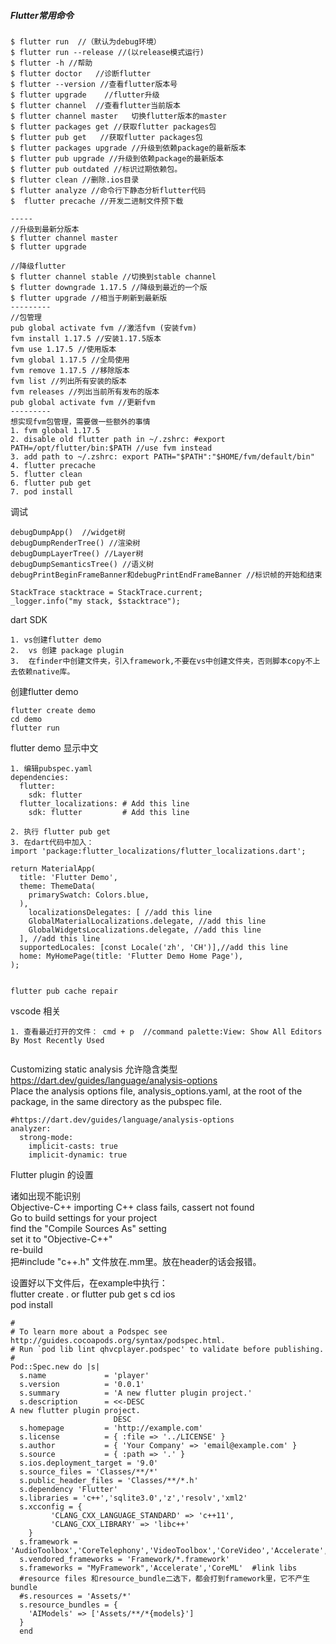 ##### Flutter常用命令


```
$ flutter run  //（默认为debug环境）
$ flutter run --release //(以release模式运行)
$ flutter -h //帮助
$ flutter doctor   //诊断flutter
$ flutter --version //查看flutter版本号
$ flutter upgrade    //flutter升级
$ flutter channel  //查看flutter当前版本
$ flutter channel master   切换flutter版本的master
$ flutter packages get //获取flutter packages包
$ flutter pub get   //获取flutter packages包
$ flutter packages upgrade //升级到依赖package的最新版本
$ flutter pub upgrade //升级到依赖package的最新版本
$ flutter pub outdated //标识过期依赖包。
$ flutter clean //删除.ios目录 
$ flutter analyze //命令行下静态分析flutter代码
$  flutter precache //开发二进制文件预下载

-----
//升级到最新分版本
$ flutter channel master
$ flutter upgrade

//降级flutter 
$ flutter channel stable //切换到stable channel
$ flutter downgrade 1.17.5 //降级到最近的一个版
$ flutter upgrade //相当于刷新到最新版
---------
//包管理 
pub global activate fvm //激活fvm (安装fvm)
fvm install 1.17.5 //安装1.17.5版本
fvm use 1.17.5 //使用版本
fvm global 1.17.5 //全局使用
fvm remove 1.17.5 //移除版本
fvm list //列出所有安装的版本
fvm releases //列出当前所有发布的版本
pub global activate fvm //更新fvm
---------
想实现fvm包管理，需要做一些额外的事情
1. fvm global 1.17.5
2. disable old flutter path in ~/.zshrc: #export PATH=/opt/flutter/bin:$PATH //use fvm instead
3. add path to ~/.zshrc: export PATH="$PATH":"$HOME/fvm/default/bin"
4. flutter precache
5. flutter clean
6. flutter pub get
7. pod install

```


调试

```
debugDumpApp()  //widget树
debugDumpRenderTree() //渲染树
debugDumpLayerTree() //Layer树
debugDumpSemanticsTree() //语义树
debugPrintBeginFrameBanner和debugPrintEndFrameBanner //标识帧的开始和结束

StackTrace stacktrace = StackTrace.current;
_logger.info("my stack, $stacktrace");

```


dart SDK

```
1. vs创建flutter demo
2.  vs 创建 package plugin
3.  在finder中创建文件夹，引入framework,不要在vs中创建文件夹，否则脚本copy不上去依赖native库。

```


创建flutter demo

```
flutter create demo
cd demo
flutter run

```

flutter demo 显示中文

```
1. 编辑pubspec.yaml
dependencies:
  flutter:
    sdk: flutter
  flutter_localizations: # Add this line
    sdk: flutter         # Add this line
    
2. 执行 flutter pub get
3. 在dart代码中加入：
import 'package:flutter_localizations/flutter_localizations.dart';

return MaterialApp(
  title: 'Flutter Demo',
  theme: ThemeData(
    primarySwatch: Colors.blue,
  ),
    localizationsDelegates: [ //add this line 
    GlobalMaterialLocalizations.delegate, //add this line 
    GlobalWidgetsLocalizations.delegate, //add this line 
  ], //add this line 
  supportedLocales: [const Locale('zh', 'CH')],//add this line 
  home: MyHomePage(title: 'Flutter Demo Home Page'),
);


```


```
flutter pub cache repair

```

vscode 相关

```
1. 查看最近打开的文件： cmd + p  //command palette:View: Show All Editors By Most Recently Used


```

Customizing static analysis  允许隐含类型
https://dart.dev/guides/language/analysis-options  
Place the analysis options file, analysis_options.yaml, at the root of the package, in the same directory as the pubspec file.  

```
#https://dart.dev/guides/language/analysis-options
analyzer:
  strong-mode:
    implicit-casts: true
    implicit-dynamic: true

```

Flutter plugin 的设置

诸如出现不能识别  
Objective-C++ importing C++ class fails, cassert not found  
Go to build settings for your project  
find the "Compile Sources As" setting  
set it to "Objective-C++"  
re-build  
把#include "c++.h" 文件放在.mm里。放在header的话会报错。

设置好以下文件后，在example中执行：  
flutter create .    or flutter pub get  s
cd ios  
pod install 

```
#
# To learn more about a Podspec see http://guides.cocoapods.org/syntax/podspec.html.
# Run `pod lib lint qhvcplayer.podspec' to validate before publishing.
#
Pod::Spec.new do |s|
  s.name             = 'player'
  s.version          = '0.0.1'
  s.summary          = 'A new flutter plugin project.'
  s.description      = <<-DESC
A new flutter plugin project.
                       DESC
  s.homepage         = 'http://example.com'
  s.license          = { :file => '../LICENSE' }
  s.author           = { 'Your Company' => 'email@example.com' }
  s.source           = { :path => '.' }
  s.ios.deployment_target = '9.0'
  s.source_files = 'Classes/**/*'
  s.public_header_files = 'Classes/**/*.h'
  s.dependency 'Flutter'
  s.libraries = 'c++','sqlite3.0','z','resolv','xml2'
  s.xcconfig = {
         'CLANG_CXX_LANGUAGE_STANDARD' => 'c++11',
         'CLANG_CXX_LIBRARY' => 'libc++'
    }
  s.framework = 'AudioToolbox','CoreTelephony','VideoToolbox','CoreVideo','Accelerate','CoreML','Vision','Metal'
  s.vendored_frameworks = 'Framework/*.framework'
  s.frameworks = "MyFramework",'Accelerate','CoreML'  #link libs
  #resource files 和resource_bundle二选下，都会打到framework里，它不产生bundle
  #s.resources = 'Assets/*'  
  s.resource_bundles = {
    'AIModels' => ['Assets/**/*{models}']
  }
  end

```